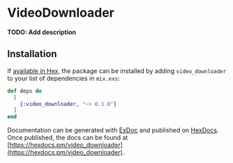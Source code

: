 # VideoDownloader

**TODO: Add description**

## Installation

If [available in Hex](https://hex.pm/docs/publish), the package can be installed
by adding `video_downloader` to your list of dependencies in `mix.exs`:

```elixir
def deps do
  [
    {:video_downloader, "~> 0.1.0"}
  ]
end
```

Documentation can be generated with [ExDoc](https://github.com/elixir-lang/ex_doc)
and published on [HexDocs](https://hexdocs.pm). Once published, the docs can
be found at [https://hexdocs.pm/video_downloader](https://hexdocs.pm/video_downloader).

